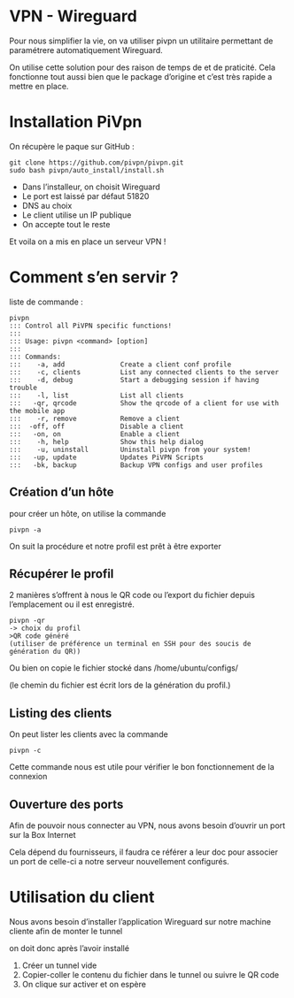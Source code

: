# VPN - Wireguard

Pour nous simplifier la vie, on va utiliser pivpn un utilitaire permettant de paramétrere automatiquement Wireguard. 

On utilise cette solution pour des raison de temps de et de praticité. Cela fonctionne tout aussi bien que le package d’origine et c’est très rapide a mettre en place.

# Installation PiVpn

On récupère le paque sur GitHub :

```
git clone https://github.com/pivpn/pivpn.git
sudo bash pivpn/auto_install/install.sh
```

- Dans l’installeur, on choisit Wireguard
- Le port est laissé par défaut 51820
- DNS au choix
- Le client utilise un IP publique
- On accepte tout le reste

Et voila on a mis en place un serveur VPN !

# Comment s’en servir ?

liste de commande :

```
pivpn
::: Control all PiVPN specific functions!
:::
::: Usage: pivpn <command> [option]
:::
::: Commands:
:::    -a, add              Create a client conf profile
:::    -c, clients          List any connected clients to the server
:::    -d, debug            Start a debugging session if having trouble
:::    -l, list             List all clients
:::   -qr, qrcode           Show the qrcode of a client for use with the mobile app
:::    -r, remove           Remove a client
:::  -off, off              Disable a client
:::   -on, on               Enable a client
:::    -h, help             Show this help dialog
:::    -u, uninstall        Uninstall pivpn from your system!
:::   -up, update           Updates PiVPN Scripts
:::   -bk, backup           Backup VPN configs and user profiles
```

## Création d’un hôte

pour créer un hôte, on utilise la commande 

```
pivpn -a 
```

On suit la procédure et notre profil est prêt à être exporter

## Récupérer le profil

2 manières s’offrent à nous le QR code ou l’export du fichier depuis l’emplacement ou il est enregistré.

```
pivpn -qr 
-> choix du profil 
>QR code généré 
(utiliser de préférence un terminal en SSH pour des soucis de génération du QR))
```

Ou bien on copie le fichier stocké dans /home/ubuntu/configs/

(le chemin du fichier est écrit lors de la génération du profil.)

## Listing des clients

On peut lister les clients avec la commande 

```
pivpn -c 
```

Cette commande nous est utile pour vérifier le bon fonctionnement de la connexion

## Ouverture des ports

Afin de pouvoir nous connecter au VPN, nous avons besoin d’ouvrir un port sur la Box Internet 

Cela dépend du fournisseurs, il faudra ce référer a leur doc pour associer un port de celle-ci a notre serveur nouvellement configurés.

# Utilisation du client

Nous avons besoin d’installer l’application Wireguard sur notre machine cliente afin de monter le tunnel 

on doit donc après l’avoir installé 

1. Créer un tunnel vide
2. Copier-coller le contenu du fichier dans le tunnel ou suivre le QR code
3. On clique sur activer et on espère
